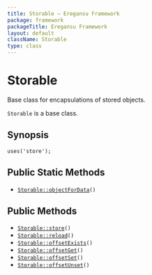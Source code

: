 ```yaml
---
title: Storable — Eregansu Framework
package: framework
packageTitle: Eregansu Framework
layout: default
className: Storable
type: class
---
```


# Storable

Base class for encapsulations of stored objects.

<code>Storable</code> is a base class.

## Synopsis

<pre><code>uses('store');
</code></pre>
## Public Static Methods

* <code><a href="Storable%3A%3AobjectForData">Storable::objectForData</a>()</code>

## Public Methods

* <code><a href="Storable%3A%3Astore">Storable::store</a>()</code>
* <code><a href="Storable%3A%3Areload">Storable::reload</a>()</code>
* <code><a href="Storable%3A%3AoffsetExists">Storable::offsetExists</a>()</code>
* <code><a href="Storable%3A%3AoffsetGet">Storable::offsetGet</a>()</code>
* <code><a href="Storable%3A%3AoffsetSet">Storable::offsetSet</a>()</code>
* <code><a href="Storable%3A%3AoffsetUnset">Storable::offsetUnset</a>()</code>

